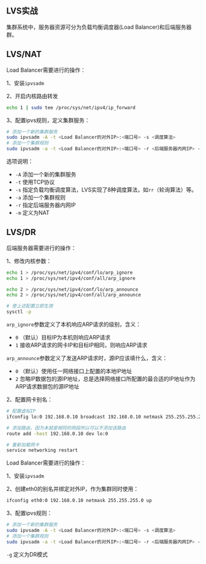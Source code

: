 ## LVS实战

集群系统中，服务器资源可分为负载均衡调度器(Load Balancer)和后端服务器群。

## LVS/NAT

Load Balancer需要进行的操作：

1、安装`ipvsadm`

2、开启内核路由转发

```Bash
echo 1 | sudo tee /proc/sys/net/ipv4/ip_forward
```

3、配置ipvs规则，定义集群服务：

```Bash
# 添加一个新的集群服务
sudo ipvsadm -A -t <Load Balancer的对外IP>:<端口号> -s <调度算法>
# 添加一个集群规则
sudo ipvsadm -a -t <Load Balancer的对外IP>:<端口号> -r <后端服务器内网IP> -m
```

选项说明：

- `-A` 添加一个新的集群服务
- `-t` 使用TCP协议
- `-s` 指定负载均衡调度算法，LVS实现了8种调度算法，如`rr`（轮询算法）等。
- `-a` 添加一个集群规则
- `-r` 指定后端服务器内网IP
- `-m` 定义为NAT

## LVS/DR

后端服务器需要进行的操作：

1、修改内核参数：

```Bash
echo 1 > /proc/sys/net/ipv4/conf/lo/arp_ignore
echo 1 > /proc/sys/net/ipv4/conf/all/arp_ignore

echo 2 > /proc/sys/net/ipv4/conf/lo/arp_announce
echo 2 > /proc/sys/net/ipv4/conf/all/arp_announce

# 使上述配置立即生效
sysctl -p
```

`arp_ignore`参数定义了本机响应ARP请求的级别，含义：

- `0` （默认）目标IP为本机则响应ARP请求
- `1` 接收ARP请求的网卡IP和目标IP相同，则响应ARP请求

`arp_announce`参数定义了发送ARP请求时，源IP应该填什么，含义：

- `0` （默认）使用任一网络接口上配置的本地IP地址
- `2` 忽略IP数据包的源IP地址，总是选择网络接口所配置的最合适的IP地址作为ARP请求数据包的源IP地址

2、配置网卡别名：

```Bash
# 配置虚拟IP
ifconfig lo:0 192.168.0.10 broadcast 192.168.0.10 netmask 255.255.255.255 up

# 添加路由，因为本就是相同的网段所以可以不添加该路由
route add -host 192.168.0.10 dev lo:0

# 重新加载网卡
service networking restart
```

Load Balancer需要进行的操作：

1、安装`ipvsadm`

2、创建eth0的别名并绑定对外IP，作为集群同时使用：

```Bash
ifconfig eth0:0 192.168.0.10 netmask 255.255.255.0 up
```

3、配置ipvs规则：

```Bash
# 添加一个新的集群服务
sudo ipvsadm -A -t <Load Balancer的对外IP>:<端口号> -s <调度算法>
# 添加一个集群规则
sudo ipvsadm -a -t <Load Balancer的对外IP>:<端口号> -r <后端服务器内网IP> -g
```

`-g` 定义为DR模式
